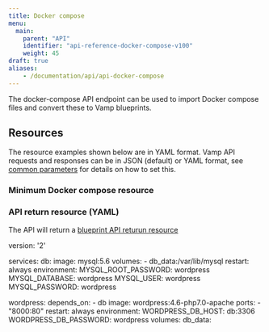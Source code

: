 ```yaml
---
title: Docker compose
menu:
  main:
    parent: "API"
    identifier: "api-reference-docker-compose-v100"
    weight: 45
draft: true
aliases:
    - /documentation/api/api-docker-compose
---
```


The docker-compose API endpoint can be used to import Docker compose files and convert these to Vamp blueprints.

## Resources
The resource examples shown below are in YAML format. Vamp API requests and responses can be in JSON (default) or YAML format, see [common parameters](/documentation/api/v1.0.0/using-the-api) for details on how to set this.

### Minimum Docker compose resource

### API return resource (YAML)
The API will return a [blueprint API returun resource](/documentation/api/api-blueprints/#api-return-resource)

version: '2'

services:
   db:
     image: mysql:5.6
     volumes:
       - db_data:/var/lib/mysql
     restart: always
     environment:
       MYSQL_ROOT_PASSWORD: wordpress
       MYSQL_DATABASE: wordpress
       MYSQL_USER: wordpress
       MYSQL_PASSWORD: wordpress

   wordpress:
     depends_on:
       - db
     image: wordpress:4.6-php7.0-apache
     ports:
       - "8000:80"
     restart: always
     environment:
       WORDPRESS_DB_HOST: db:3306
       WORDPRESS_DB_PASSWORD: wordpress
volumes:
    db_data:
